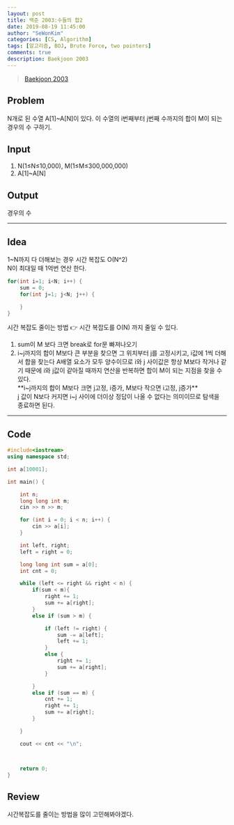 ```yaml
---
layout: post
title: 백준 2003:수들의 합2
date: 2019-08-19 11:45:00
author: "SeWonKim"
categories: [CS, Algorithm]
tags: [알고리즘, BOJ, Brute Force, two pointers]
comments: true
description: Baekjoon 2003
---
```


> [Baekjoon 2003](https://www.acmicpc.net/problem/2003)

## Problem

N개로 된 수열 A[1]~A[N]이 있다.
이 수열의 i번째부터 j번째 수까지의 합이 M이 되는 경우의 수 구하기.

## Input

1. N(1≤N≤10,000), M(1≤M≤300,000,000)
2. A[1]~A[N]

## Output

경우의 수

---

## Idea

1~N까지 다 더해보는 경우 시간 복잡도 O(N^2)  
N이 최대일 때 1억번 연산 한다.

```cpp
for(int i=1; i<N; i++) {
    sum = 0;
    for(int j=1; j<N; j++) {

    }
}
```

시간 복잡도 줄이는 방법 👉 시간 복잡도를 O(N) 까지 줄일 수 있다.

1. sum이 M 보다 크면 break로 for문 빠져나오기
2. i~j까지의 합이 M보다 큰 부분을 찾으면 그 위치부터 j를 고정시키고, i값에 1씩 더해서 합을 찾는다
   A배열 요소가 모두 양수이므로 i와 j 사이값은 항상 M보다 작거나 같기 때문에 i와 j값이 같아질 때까지 연산을 반복하면 합이 M이 되는 지점을 찾을 수 있다.  
    **i~j까지의 합이 M보다 크면 j고정, i증가, M보다 작으면 i고정, j증가**  
    j 값이 N보다 커지면 i~j 사이에 더이상 정답이 나올 수 없다는 의미이므로 탐색을 종료하면 된다.

---

## Code

```cpp
#include<iostream>
using namespace std;

int a[10001];

int main() {

	int n;
	long long int m;
	cin >> n >> m;

	for (int i = 0; i < n; i++) {
		cin >> a[i];
	}

	int left, right;
	left = right = 0;

	long long int sum = a[0];
	int cnt = 0;

	while (left <= right && right < n) {
		if(sum < m){
			right += 1;
			sum += a[right];
		}
		else if (sum > m) {

			if (left != right) {
				sum -= a[left];
				left += 1;
			}
			else {
				right += 1;
				sum += a[right];
			}

		}
		else if (sum == m) {
			cnt += 1;
			right += 1;
			sum += a[right];
		}

	}

	cout << cnt << "\n";



	return 0;
}
```

## Review

시간복잡도를 줄이는 방법을 많이 고민해봐야겠다.
